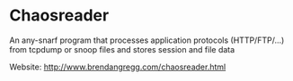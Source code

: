 Chaosreader
===========

An any-snarf program that processes application protocols (HTTP/FTP/...) from tcpdump or snoop files and stores session and file data

Website: http://www.brendangregg.com/chaosreader.html
